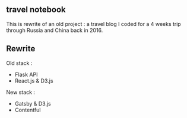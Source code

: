 
## travel notebook

This is rewrite of an old project : a travel blog I coded for a 4 weeks trip through Russia and China back in 2016.

## Rewrite

Old stack : 

- Flask API
- React.js & D3.js

New stack :
- Gatsby & D3.js
- Contentful
